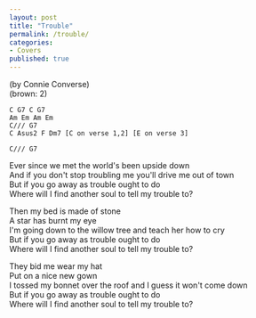 ```yaml
---
layout: post
title: "Trouble"
permalink: /trouble/
categories: 
- Covers
published: true
---
```


(by Connie Converse)  
(brown: 2)

`C G7 C G7`  
`Am Em Am Em`  
`C/// G7`  
`C Asus2 F Dm7 [C on verse 1,2] [E on verse 3]`  

`C/// G7`

Ever since we met the world's been upside down  
And if you don't stop troubling me you'll drive me out of town  
But if you go away as trouble ought to do  
Where will I find another soul to tell my trouble to?  
 
 
Then my bed is made of stone  
A star has burnt my eye  
I'm going down to the willow tree and teach her how to cry  
But if you go away as trouble ought to do  
Where will I find another soul to tell my trouble to?  
    
They bid me wear my hat  
Put on a nice new gown  
I tossed my bonnet over the roof and I guess it won't come down  
But if you go away as trouble ought to do  
Where will I find another soul to tell my trouble to?  
